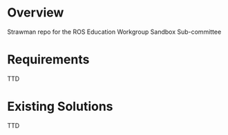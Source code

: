 # Overview

Strawman repo for the ROS Education Workgroup Sandbox Sub-committee

# Requirements

TTD

# Existing Solutions

TTD
